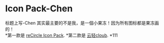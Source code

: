 # Icon Pack-Chen
标题上写-Chen 其实最主要的不是我，是一個小果冻！因为所有图标都是果冻画的！<br>
*第一款是 [reCircle Icon Pack](https://github.com/jahirfiquitiva/Blueprint).
*第二款是 [云轻cloub](https://github.com/jahirfiquitiva/Blueprint).
*111


